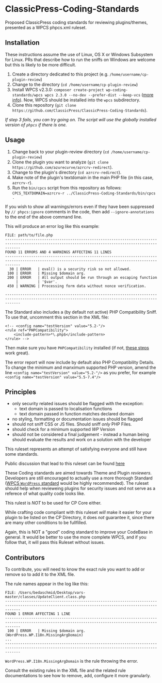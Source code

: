 # ClassicPress-Coding-Standards

Proposed ClassicPress coding standards for reviewing plugins/themes, presented as a WPCS phpcs.xml ruleset.

## Installation

These instructions assume the use of Linux, OS X or Windows Subsystem for Linux. PRs that describe how to run the sniffs on Windows are welcome but this is likely to be more difficult.

1. Create a directory dedicated to this project (e.g. `/home/username/cp-plugin-review`)
2. Change to the directory (`cd /home/username/cp-plugin-review`)
3. Install WPCS v2.3.0: `composer create-project wp-coding-standards/wpcs wpcs 2.3.0 --no-dev --prefer-dist --keep-vcs` ([more info](https://github.com/WordPress/WordPress-Coding-Standards#installation)). Now, WPCS should be installed into the `wpcs` subdirectory.
4. Clone this repository (`git clone https://github.com/ClassicPress/ClassicPress-Coding-Standards`).

*If step 3 fails, you can try going on. The script will use the globally installed version of `phpcs` if there is one.*

## Usage

1. Change back to your plugin-review directory (`cd /home/username/cp-plugin-review`)
2. Clone the plugin you want to analyze (`git clone https://github.com/azurecurve/azrcrv-redirect`).
3. Change to the plugin's directory (`cd azrcrv-redirect`).
4. Make note of the plugin's textdomain in the main PHP file (in this case, `azrcrv-r`).
5. Run the `bin/cpcs` script from this repository as follows: `CPCS_TEXTDOMAIN=azrcrv-r ../ClassicPress-Coding-Standards/bin/cpcs .`

If you wish to show all warnings/errors even if they have been suppressed by `// phpcs:ignore` comments in the code, then add `--ignore-annotations` to the end of the above command line.

This will produce an error log like this example:
```
FILE: path/to/file.php
---------------------------------------------------------------------------------------------------------------------------------------------------
FOUND 11 ERRORS AND 4 WARNINGS AFFECTING 11 LINES
---------------------------------------------------------------------------------------------------------------------------------------------------
  30 | ERROR   | eval() is a security risk so not allowed.
 100 | ERROR   | Missing $domain arg.
 200 | ERROR   | All output should be run through an escaping function
     |         | '$var'.
 450 | WARNING | Processing form data without nonce verification.

---------------------------------------------------------------------------------------------------------------------------------------------------
```

The Standard also includes a (by default not active) PHP Compatibility Sniff.
To use that, uncomment this section in the XML file:
```
<!-- <config name="testVersion" value="5.2-"/>
<rule ref="PHPCompatibility">
    <include-pattern>*\.php$</include-pattern>
</rule> -->
```
Then make sure you have `PHPCompatibility` installed (if not, [these steps](https://github.com/PHPCompatibility/PHPCompatibility#installation-via-a-git-check-out-to-an-arbitrary-directory-method-2) work great).

The error report will now include by default also PHP Compatibility Details.
To change the minimum and manximum supported PHP version, amend the line `<config name="testVersion" value="5.2-"/>` as you prefer, for example `<config name="testVersion" value="5.5-7.4"/>`

## Principles

- only security related issues should be flagged with the exception:
    - text domain is passed to localisation functions
    - text domain passed in function matches declared domain
- no styling, formatting or documentation issues should be flagged
- should not sniff CSS or JS files. Should sniff _only_ PHP Files.
- should check for a minimum supported _WP_ Version
- should not be considered a final judgement - instead a human being should evaluate the results and work on a solution with the developer

This ruleset represents an attempt of satisfying everyone and still have some standards.

Public discussion that lead to this ruleset can be found [here](https://forums.classicpress.net/t/adopt-wpcs-for-themes-and-plugin-directory/3755/)

These Coding standards are aimed towards Theme and Plugin _reviewers_.
Developers are still encouraged to actually use a more thorough Standard ([WPCS `WordPress` standard](https://github.com/WordPress/WordPress-Coding-Standards) would be highly recommended).
The ruleset should help when revieweing plugins for security issues and not serve as a referece of what quality code looks like.

This rulest is _NOT_ to be used for CP Core either.

While crafting code compliant with this ruleset _will_ make it easier for your plugin to be listed on the CP Directory, it does _not_ guarantee it, since there are many other conditions to be fullfilled.

Again, this is NOT a "good" coding standard to improve your CodeBase in general. 
It would be better to use the more complete WPCS, and if you follow that, it will pass this Ruleset without issues.

## Contributors

To contribute, you will need to know the exact rule you want to add or remove so to add it to the XML file.

The rule names appear in the log like this:
```
FILE: /Users/bedaschmid/Desktop/vars-master/classes/UpdateClient.class.php
---------------------------------------------------------------------------------------------------------------------------------------------------
FOUND 1 ERROR AFFECTING 1 LINE
---------------------------------------------------------------------------------------------------------------------------------------------------
 100 | ERROR   | Missing $domain arg. (WordPress.WP.I18n.MissingArgDomain)
...
---------------------------------------------------------------------------------------------------------------------------------------------------
```
`WordPress.WP.I18n.MissingArgDomain` is the rule throwing the error.

Consult the existing rules in the XML file and the related rule documentations to see how to remove, add, configure it more granularly.
